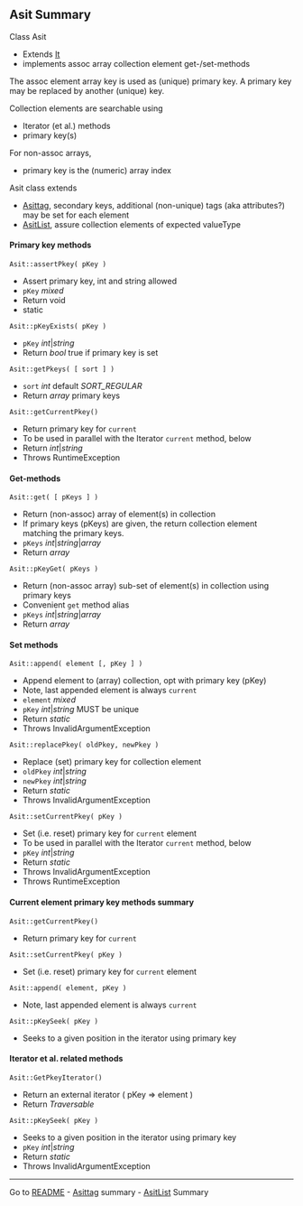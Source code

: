 [comment]: # (This file is part of Asit, manages array collections. Copyright 2020 Kjell-Inge Gustafsson, kigkonsult, All rights reserved, licence LGPL 3.0)
## Asit Summary

Class Asit 
* Extends [It]
* implements assoc array collection element get-/set-methods

The assoc element array key is used as (unique) primary key.
A primary key may be replaced by another (unique) key.

Collection elements are searchable using
* Iterator (et al.) methods
* primary key(s)

For non-assoc arrays,
* primary key is the (numeric) array index

Asit class extends
* [Asittag], secondary keys, additional (non-unique) tags (aka attributes?) may be set for each element
* [AsitList], assure collection elements of expected valueType

#### Primary key methods

```Asit::assertPkey( pKey )```
* Assert primary key, int and string allowed
* ```pKey``` _mixed_
* Return void
* static

```Asit::pKeyExists( pKey )```
* ```pKey``` _int_|_string_
* Return _bool_ true if primary key is set

```Asit::getPkeys( [ sort ] )```
* ```sort``` _int_ default _SORT_REGULAR_
* Return _array_  primary keys

```Asit::getCurrentPkey()```
* Return primary key for ```current```
* To be used in parallel with the Iterator ```current``` method, below
* Return _int_|_string_
* Throws RuntimeException

#### Get-methods

```Asit::get( [ pKeys ] )```
* Return (non-assoc) array of element(s) in collection
* If primary keys (pKeys) are given, the return collection element matching the primary keys.
* ```pKeys``` _int_|_string_|_array_
* Return _array_

```Asit::pKeyGet( pKeys )```
* Return (non-assoc array) sub-set of element(s) in collection using primary keys
* Convenient ```get``` method alias
* ```pKeys``` _int_|_string_|_array_
* Return _array_

#### Set methods

```Asit::append( element [, pKey ] )```
* Append element to (array) collection, opt with primary key (pKey)
* Note, last appended element is always ```current```
* ```element``` _mixed_
* ```pKey``` _int_|_string_  MUST be unique
* Return _static_
* Throws InvalidArgumentException
    
```Asit::replacePkey( oldPkey, newPkey )```
* Replace (set) primary key for collection element
* ```oldPkey``` _int_|_string_
* ```newPkey``` _int_|_string_
* Return _static_
* Throws InvalidArgumentException

```Asit::setCurrentPkey( pKey )```
* Set (i.e. reset) primary key for ```current``` element
* To be used in parallel with the Iterator ```current``` method, below
* ```pKey``` _int_|_string_
* Return _static_
* Throws InvalidArgumentException
* Throws RuntimeException

#### Current element primary key methods summary

```Asit::getCurrentPkey()```
* Return primary key for ```current```

```Asit::setCurrentPkey( pKey )```
* Set (i.e. reset) primary key for ```current``` element

```Asit::append( element, pKey )```
* Note, last appended element is always ```current```

```Asit::pKeySeek( pKey )```
* Seeks to a given position in the iterator using primary key

#### Iterator et al. related methods

```Asit::GetPkeyIterator()```
* Return an external iterator ( pKey => element )
* Return _Traversable_

```Asit::pKeySeek( pKey )```
* Seeks to a given position in the iterator using primary key
* ```pKey``` _int_|_string_
* Return _static_
* Throws InvalidArgumentException

---
Go to [README] - [Asittag] summary - [AsitList] Summary 

[It]:ItSummary.md
[AsitList]:ListSummary.md
[Asittag]:AsittagSummary.md
[README]:../README.md
